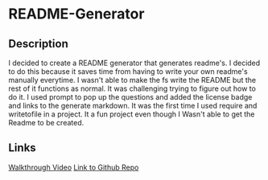 # README-Generator

## Description

I decided to create a README generator that generates readme's. I decided to do this because it saves time from having to write your own readme's manually everytime. I wasn't able to make the fs write the README but the rest of it functions as normal. It was challenging trying to figure out how to do it. I used prompt to pop up the questions and added the license badge and links to the generate markdown. It was the first time I used require and writetofile in a project. It a fun project even though I Wasn't able to get the Readme to be created.

## Links

[Walkthrough Video](https://drive.google.com/file/d/1ES6qVi0re2uPrSN_VPh0FQmBOl4Vfx7-/view)
[Link to Github Repo](https://github.com/OrlandoZL/README-Generator)